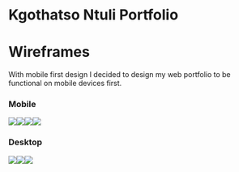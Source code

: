 # Kgothatso Ntuli Portfolio

# Wireframes
With mobile first design I decided to design my web portfolio to be functional on mobile devices first.
### Mobile
![](./wireframes/Mobile-Greeting.png)![](./wireframes/Mobile-Section-1.png)![](./wireframes/Mobile-Section-2.png)![](./wireframes/Mobile-Section-3.png)

### Desktop
![](./wireframes/Desktop-Greeting.png)![](./wireframes/Desktop-Section-1.png)![](./wireframes/Desktop-Projects.png)
